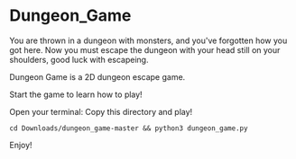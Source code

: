 # Dungeon_Game
You are thrown in a dungeon with monsters, and you've forgotten how you got here. Now you must escape the dungeon with your head still on your shoulders, good luck with escapeing.

Dungeon Game is a 2D dungeon escape game.


Start the game to learn how to play!

Open your terminal:
Copy this directory and play!

  `cd Downloads/dungeon_game-master && python3 dungeon_game.py`

Enjoy!
